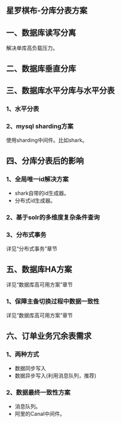 ## 星罗棋布-分库分表方案

## 一、数据库读写分离
解决单库高负载压力。

## 二、数据库垂直分库

## 三、数据库水平分库与水平分表
### 1、水平分表

### 2、mysql sharding方案
使用sharding中间件。比如shark。

## 四、分库分表后的影响
### 1、全局唯一id解决方案
* shark自带的id生成器。
* 分布式id生成器。

### 2、基于solr的多维度复杂条件查询

### 3、分布式事务
详见“分布式事务”章节

## 五、数据库HA方案
详见“数据库高可用方案”章节

### 1、保障主备切换过程中数据一致性
详见“数据库高可用方案”章节

## 六、订单业务冗余表需求
### 1、两种方式
* 数据同步写入
* 数据异步写入(利用消息队列，推荐)

### 2、数据最终一致性方案
* 消息队列。
* 阿里的Canal中间件。



 

